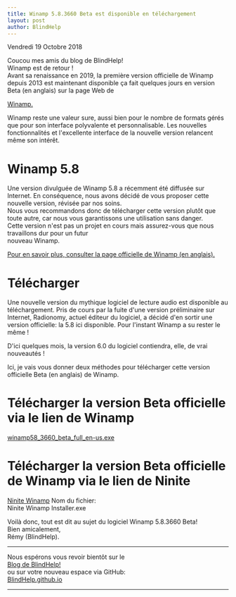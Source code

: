 ```yaml
---
title: Winamp 5.8.3660 Beta est disponible en téléchargement
layout: post
author: BlindHelp
---
```


<footer>Vendredi 19 Octobre 2018</footer>


Coucou mes amis du blog de BlindHelp!               
Winamp est de retour !            
Avant sa renaissance en 2019, la première version officielle de Winamp depuis 2013 est maintenant disponible ça fait quelques jours en version Beta (en anglais) sur la page Web de    
<p><a href="https://winamp.com/" target="_blank" rel="noopener">Winamp.</a></p>
Winamp reste une valeur sure, aussi bien pour le nombre de formats gérés que pour son interface polyvalente et personnalisable. Les nouvelles fonctionnalités et l'excellente interface de la nouvelle version relancent même son intérêt.           

# Winamp 5.8 #
Une version divulguée de Winamp 5.8 a récemment été diffusée sur Internet. En conséquence, nous avons décidé de vous proposer cette nouvelle version, révisée par nos soins.                    
Nous vous recommandons donc de télécharger cette version plutôt que toute autre, car nous vous garantissons une utilisation sans danger.                   
Cette version n'est pas un projet en cours mais assurez-vous que nous travaillons dur pour un futur            
nouveau Winamp.                     
<p><a href="https://winamp.com/" target="_blank" rel="noopener">Pour en savoir plus, consulter la page officielle de Winamp (en anglais).</a></p>

# Télécharger #
Une nouvelle version du mythique logiciel de lecture audio est disponible au téléchargement. Pris de cours par la fuite d'une version préliminaire sur Internet, Radionomy, actuel éditeur du logiciel, a décidé d'en sortir une version officielle: la 5.8 ici disponible. Pour l'instant Winamp a su rester le même !          

D'ici quelques mois, la version 6.0 du logiciel contiendra, elle, de vrai nouveautés !           

Ici, je vais vous donner deux méthodes pour télécharger cette version officielle Beta (en anglais) de Winamp.         

# Télécharger la version Beta officielle via le lien de Winamp #
[winamp58_3660_beta_full_en-us.exe](https://download.nullsoft.com/winamp/client/winamp58_3660_beta_full_en-us.exe)

# Télécharger la version Beta officielle de Winamp via le lien de Ninite #
[Ninite Winamp](https://ninite.com/winamp/ninite.exe)
Nom du fichier:          
Ninite Winamp Installer.exe             

Voilà donc,  tout est dit au sujet du logiciel Winamp 5.8.3660 Beta!       
Bien amicalement,    
Rémy (BlindHelp).

---

Nous espérons vous revoir bientôt sur le      
[Blog de BlindHelp!](http://blindhelp.blogspot.fr/)                    
ou sur  votre nouveau espace via GitHub:                     
[BlindHelp.github.io](https://blindhelp.github.io)                    

---